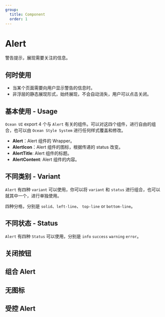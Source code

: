 ```yaml
---
group:
  title: Component
  order: 1
---
```


# Alert

警告提示，展现需要关注的信息。

## 何时使用

- 当某个页面需要向用户显示警告的信息时。
- 非浮层的静态展现形式，始终展现，不会自动消失，用户可以点击关闭。

## 基本使用 - Usage

`Ocean UI` export 4 个与 `Alert` 有关的组件。可以对这四个组件，进行自由的组合，也可以由 `Ocean Style System` 进行任何样式覆盖和修改。

- **Alert**：Alert 组件的 Wrapper。
- **AlertIcon**：Alert 组件的图标，根据传递的 status 改变。
- **AlertTitle**: Alert 组件的标题。
- **AlertContent**: Alert 组件的内容。

<code src="./document/basic.tsx"></code>

## 不同类别 - Variant

`Alert` 有四种 `variant` 可以使用，你可以将 `variant` 和 `status` 进行组合，也可以就其中一个，进行单独使用。

四种分格，分别是 `solid`、`left-line`、 `top-line` or `bottom-line`。

<code src="./document/variant.tsx"></code>

## 不同状态 - Status

`Alert` 有四种 `Status` 可以使用，分别是 `info` `success` `warning` `error`。
<code src="./document/type.tsx"></code>

## 关闭按钮

<code src="./document/close.tsx"></code>

## 组合 Alert

<code src="./document/title.tsx"></code>

## 无图标

<code src="./document/icon.tsx"></code>

## 受控 Alert

<code src="./document/control.tsx"></code>
